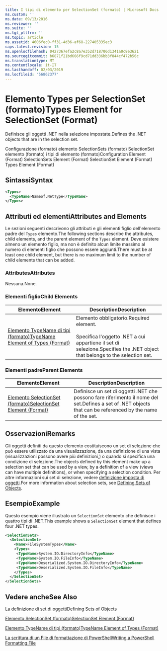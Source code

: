 ```yaml
---
title: I tipi di elemento per SelectionSet (formato) | Microsoft Docs
ms.custom: ''
ms.date: 09/13/2016
ms.reviewer: ''
ms.suite: ''
ms.tgt_pltfrm: ''
ms.topic: article
ms.assetid: 4606fec0-ff31-4d36-af68-227405335ec3
caps.latest.revision: 15
ms.openlocfilehash: 0427367efa2c8a7e352d718706d1341a0c8e3621
ms.sourcegitcommit: b6871f21bd666f9cd71dd336bb3f844cf472b56c
ms.translationtype: MT
ms.contentlocale: it-IT
ms.lasthandoff: 02/03/2019
ms.locfileid: "56862377"
---
```

# <a name="types-element-for-selectionset-format"></a><span data-ttu-id="f593f-102">Elemento Types per SelectionSet (formato)</span><span class="sxs-lookup"><span data-stu-id="f593f-102">Types Element for SelectionSet (Format)</span></span>

<span data-ttu-id="f593f-103">Definisce gli oggetti .NET nella selezione impostate.</span><span class="sxs-lookup"><span data-stu-id="f593f-103">Defines the .NET objects that are in the selection set.</span></span>

<span data-ttu-id="f593f-104">Configurazione (formato) elemento SelectionSets (formato) SelectionSet elemento (formato) i tipi di elemento (formato)</span><span class="sxs-lookup"><span data-stu-id="f593f-104">Configuration Element (Format) SelectionSets Element (Format) SelectionSet Element (Format) Types Element (Format)</span></span>

## <a name="syntax"></a><span data-ttu-id="f593f-105">Sintassi</span><span class="sxs-lookup"><span data-stu-id="f593f-105">Syntax</span></span>

```xml
<Types>
  <TypeName>Nameof.NetType</TypeName>
</Types>

```

## <a name="attributes-and-elements"></a><span data-ttu-id="f593f-106">Attributi ed elementi</span><span class="sxs-lookup"><span data-stu-id="f593f-106">Attributes and Elements</span></span>

<span data-ttu-id="f593f-107">Le sezioni seguenti descrivono gli attributi e gli elementi figlio dell'elemento padre del `Types` elemento.</span><span class="sxs-lookup"><span data-stu-id="f593f-107">The following sections describe the attributes, child elements, and the parent element of the `Types` element.</span></span> <span data-ttu-id="f593f-108">Deve esistere almeno un elemento figlio, ma non è definito alcun limite massimo al numero di elementi figlio che possono essere aggiunti.</span><span class="sxs-lookup"><span data-stu-id="f593f-108">There must be at least one child element, but there is no maximum limit to the number of child elements that can be added.</span></span>

### <a name="attributes"></a><span data-ttu-id="f593f-109">Attributes</span><span class="sxs-lookup"><span data-stu-id="f593f-109">Attributes</span></span>

<span data-ttu-id="f593f-110">Nessuna.</span><span class="sxs-lookup"><span data-stu-id="f593f-110">None.</span></span>

### <a name="child-elements"></a><span data-ttu-id="f593f-111">Elementi figlio</span><span class="sxs-lookup"><span data-stu-id="f593f-111">Child Elements</span></span>

|<span data-ttu-id="f593f-112">Elemento</span><span class="sxs-lookup"><span data-stu-id="f593f-112">Element</span></span>|<span data-ttu-id="f593f-113">Description</span><span class="sxs-lookup"><span data-stu-id="f593f-113">Description</span></span>|
|-------------|-----------------|
|[<span data-ttu-id="f593f-114">Elemento TypeName di tipi (formato)</span><span class="sxs-lookup"><span data-stu-id="f593f-114">TypeName Element of Types (Format)</span></span>](./typename-element-for-types-format.md)|<span data-ttu-id="f593f-115">Elemento obbligatorio.</span><span class="sxs-lookup"><span data-stu-id="f593f-115">Required element.</span></span><br /><br /> <span data-ttu-id="f593f-116">Specifica l'oggetto .NET a cui appartiene il set di selezione.</span><span class="sxs-lookup"><span data-stu-id="f593f-116">Specifies the .NET object that belongs to the selection set.</span></span>|

### <a name="parent-elements"></a><span data-ttu-id="f593f-117">Elementi padre</span><span class="sxs-lookup"><span data-stu-id="f593f-117">Parent Elements</span></span>

|<span data-ttu-id="f593f-118">Elemento</span><span class="sxs-lookup"><span data-stu-id="f593f-118">Element</span></span>|<span data-ttu-id="f593f-119">Description</span><span class="sxs-lookup"><span data-stu-id="f593f-119">Description</span></span>|
|-------------|-----------------|
|[<span data-ttu-id="f593f-120">Elemento SelectionSet (formato)</span><span class="sxs-lookup"><span data-stu-id="f593f-120">SelectionSet Element (Format)</span></span>](./selectionset-element-format.md)|<span data-ttu-id="f593f-121">Definisce un set di oggetti .NET che possono fare riferimento il nome del set.</span><span class="sxs-lookup"><span data-stu-id="f593f-121">Defines a set of .NET objects that can be referenced by the name of the set.</span></span>|

## <a name="remarks"></a><span data-ttu-id="f593f-122">Osservazioni</span><span class="sxs-lookup"><span data-stu-id="f593f-122">Remarks</span></span>

<span data-ttu-id="f593f-123">Gli oggetti definiti da questo elemento costituiscono un set di selezione che può essere utilizzato da una visualizzazione, da una definizione di una vista (visualizzazioni possono avere più definizioni,) o quando si specifica una condizione di selezione.</span><span class="sxs-lookup"><span data-stu-id="f593f-123">The objects defined by this element make up a selection set that can be used by a view, by a definition of a view (views can have multiple definitions), or when specifying a selection condition.</span></span>  <span data-ttu-id="f593f-124">Per altre informazioni sui set di selezione, vedere [definizione imposta di oggetti](./defining-selection-sets.md).</span><span class="sxs-lookup"><span data-stu-id="f593f-124">For more information about selection sets, see [Defining Sets of Objects](./defining-selection-sets.md).</span></span>

## <a name="example"></a><span data-ttu-id="f593f-125">Esempio</span><span class="sxs-lookup"><span data-stu-id="f593f-125">Example</span></span>

<span data-ttu-id="f593f-126">Questo esempio viene illustrato un `SelectionSet` elemento che definisce i quattro tipi di .NET.</span><span class="sxs-lookup"><span data-stu-id="f593f-126">This example shows a `SelectionSet` element that defines four .NET types.</span></span>

```xml
<SelectionSets>
  <SelectionSet>
    <Name>FileSystemTypes</Name>
    <Types>
     <TypeName>System.IO.DirectoryInfo</TypeName>
     <TypeName>System.IO.FileInfo</TypeName>
     <TypeName>Deserialized.System.IO.DirectoryInfo</TypeName>
     <TypeName>Deserialized.System.IO.FileInfo</TypeName>
    </Types>
  </SelectionSet>
</SelectionSets>
```

## <a name="see-also"></a><span data-ttu-id="f593f-127">Vedere anche</span><span class="sxs-lookup"><span data-stu-id="f593f-127">See Also</span></span>

[<span data-ttu-id="f593f-128">La definizione di set di oggetti</span><span class="sxs-lookup"><span data-stu-id="f593f-128">Defining Sets of Objects</span></span>](./defining-selection-sets.md)

[<span data-ttu-id="f593f-129">Elemento SelectionSet (formato)</span><span class="sxs-lookup"><span data-stu-id="f593f-129">SelectionSet Element (Format)</span></span>](./selectionset-element-format.md)

[<span data-ttu-id="f593f-130">Elemento TypeName di tipi (formato)</span><span class="sxs-lookup"><span data-stu-id="f593f-130">TypeName Element of Types (Format)</span></span>](./typename-element-for-types-format.md)

[<span data-ttu-id="f593f-131">La scrittura di un File di formattazione di PowerShell</span><span class="sxs-lookup"><span data-stu-id="f593f-131">Writing a PowerShell Formatting File</span></span>](./writing-a-powershell-formatting-file.md)
